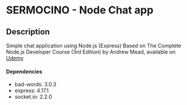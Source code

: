 # SERMOCINO - Node Chat app

## Description

Simple chat application using Node.js (Express)
Based on The Complete Node.js Developer Course (3rd Edition) by Andrew Mead, available on [Udemy](https://www.udemy.com/the-complete-nodejs-developer-course-2/)

#### Dependencies

- bad-words: 3.0.3
- express: 4.17.1
- socket.io: 2.2.0
